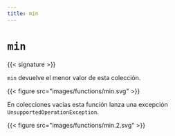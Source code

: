 ```yaml
---
title: min
---
```


# `min`

{{< signature >}}

`min` devuelve el menor valor de esta colección.

{{< figure src="images/functions/min.svg" >}}

En colecciones vacías esta función lanza una excepción `UnsupportedOperationException`.

{{< figure src="images/functions/min.2.svg" >}}
